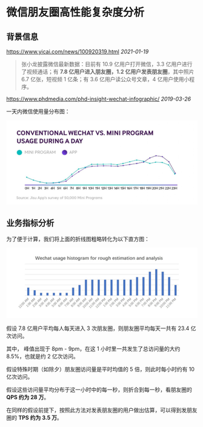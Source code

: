 # 微信朋友圈高性能复杂度分析



## 背景信息

https://www.yicai.com/news/100920319.html *2021-01-19*

> 张小龙披露微信最新数据：目前有 10.9 亿用户打开微信，3.3 亿用户进行了视频通话；有 **7.8 亿用户进入朋友圈，1.2 亿用户发表朋友圈**，其中照片 6.7 亿张，短视频 1 亿条；有 3.6 亿用户读公众号文章，4 亿用户使用小程序。

https://www.phdmedia.com/phd-insight-wechat-infographic/ *2019-03-26*

一天内微信使用量分布图：

![](https://github.com/yifeisg/thinking-in-architecture/blob/main/week02/wechat_usage_during_a_day.jpg)

## 业务指标分析

为了便于计算，我们将上面的折线图粗略转化为以下直方图：

![](https://github.com/yifeisg/thinking-in-architecture/blob/main/week02/wechat_usage_histogram.jpg)

假设 7.8 亿用户平均每人每天进入 3 次朋友圈，则朋友圈平均每天一共有 23.4 亿次访问。

其中， 峰值出现于 8pm - 9pm，在这 1 小时里一共发生了总访问量的大约 8.5%，也就是约 2 亿次访问。

假设特殊时期（如除夕）朋友圈访问量是平时均值的 5 倍，则此时每小时约有 10 亿次访问。

假设这些访问量平均分布于这一小时中的每一秒，则折合到每一秒，看朋友圈的 **QPS 约为 28 万**。

在同样的假设前提下，按照此方法对发表朋友圈的用户做出估算，可以得到发朋友圈的 **TPS 约为 3.5 万**。

